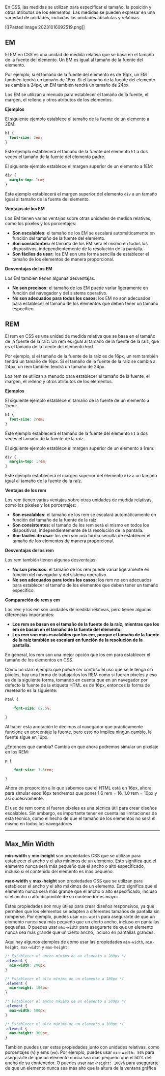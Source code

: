   
En CSS, las medidas se utilizan para especificar el tamaño, la posición y otros atributos de los elementos. Las medidas se pueden expresar en una variedad de unidades, incluidas las unidades absolutas y relativas.

![[Pasted image 20231016092519.png]]


## EM
El EM en CSS es una unidad de medida relativa que se basa en el tamaño de la fuente del elemento. Un EM es igual al tamaño de la fuente del elemento.

Por ejemplo, si el tamaño de la fuente del elemento es de 16px, un EM también tendrá un tamaño de 16px. Si el tamaño de la fuente del elemento se cambia a 24px, un EM también tendrá un tamaño de 24px.

Los EM se utilizan a menudo para establecer el tamaño de la fuente, el margen, el relleno y otros atributos de los elementos.

**Ejemplos**

El siguiente ejemplo establece el tamaño de la fuente de un elemento a 2EM:

```CSS
h1 {
  font-size: 2em;
}
```
Este ejemplo establecerá el tamaño de la fuente del elemento `h1` a dos veces el tamaño de la fuente del elemento padre.

El siguiente ejemplo establece el margen superior de un elemento a 1EM:
```CSS
div {
  margin-top: 1em;
}
```

Este ejemplo establecerá el margen superior del elemento `div` a un tamaño igual al tamaño de la fuente del elemento.

**Ventajas de los EM**

Los EM tienen varias ventajas sobre otras unidades de medida relativas, como los píxeles y los porcentajes:

- **Son escalables:** el tamaño de los EM se escalará automáticamente en función del tamaño de la fuente del elemento.
- **Son consistentes:** el tamaño de los EM será el mismo en todos los dispositivos, independientemente de la resolución de la pantalla.
- **Son fáciles de usar:** los EM son una forma sencilla de establecer el tamaño de los elementos de manera proporcional.

**Desventajas de los EM**

Los EM también tienen algunas desventajas:

- **No son precisos:** el tamaño de los EM puede variar ligeramente en función del navegador y del sistema operativo.
- **No son adecuados para todos los casos:** los EM no son adecuados para establecer el tamaño de los elementos que deben tener un tamaño específico.

## REM
  
El rem en CSS es una unidad de medida relativa que se basa en el tamaño de la fuente de la raíz. Un rem es igual al tamaño de la fuente de la raíz, que es el tamaño de la fuente del elemento `html`

Por ejemplo, si el tamaño de la fuente de la raíz es de 16px, un rem también tendrá un tamaño de 16px. Si el tamaño de la fuente de la raíz se cambia a 24px, un rem también tendrá un tamaño de 24px.

Los rem se utilizan a menudo para establecer el tamaño de la fuente, el margen, el relleno y otros atributos de los elementos.

**Ejemplos**

El siguiente ejemplo establece el tamaño de la fuente de un elemento a 2rem:
```CSS
h1 {
  font-size: 2rem;
}
```

Este ejemplo establecerá el tamaño de la fuente del elemento `h1` a dos veces el tamaño de la fuente de la raíz.

El siguiente ejemplo establece el margen superior de un elemento a 1rem:
```CSS
div {
  margin-top: 1rem;
}
```

Este ejemplo establecerá el margen superior del elemento `div` a un tamaño igual al tamaño de la fuente de la raíz.

**Ventajas de los rem**

Los rem tienen varias ventajas sobre otras unidades de medida relativas, como los píxeles y los porcentajes:

- **Son escalables:** el tamaño de los rem se escalará automáticamente en función del tamaño de la fuente de la raíz.
- **Son consistentes:** el tamaño de los rem será el mismo en todos los dispositivos, independientemente de la resolución de la pantalla.
- **Son fáciles de usar:** los rem son una forma sencilla de establecer el tamaño de los elementos de manera proporcional.

**Desventajas de los rem**

Los rem también tienen algunas desventajas:

- **No son precisos:** el tamaño de los rem puede variar ligeramente en función del navegador y del sistema operativo.
- **No son adecuados para todos los casos:** los rem no son adecuados para establecer el tamaño de los elementos que deben tener un tamaño específico.

**Comparación de rem y em**

Los rem y los em son unidades de medida relativas, pero tienen algunas diferencias importantes:

- **Los rem se basan en el tamaño de la fuente de la raíz, mientras que los em se basan en el tamaño de la fuente del elemento.**
- **Los rem son más escalables que los em, porque el tamaño de la fuente de la raíz también se escalará en función de la resolución de la pantalla.**

En general, los rem son una mejor opción que los em para establecer el tamaño de los elementos en CSS.

Como un claro ejemplo que puede ser confuso el uso que se le tenga sin píxeles, hay una forma de trabajarlos los REM como si fueran píxeles y eso es de la siguiente forma, tomando en cuenta que en un navegador por defecto la fuente de la etiqueta HTML es de 16px, entonces la forma de resetearlo es la siguiente:
```CSS
html {

    font-size: 62.5%;

}
```
Al hacer esta anotación le decimos al navegador que prácticamente funcione en porcentaje la fuente, pero esto no implica ningún cambio, la fuente sigue en 16px.

¿Entonces qué cambia?
Cambia en que ahora podremos simular un pixelaje en los REM:
```CSS
p {

    font-size: 1.6rem;

}
```
Ahora en proporción a lo que sabemos que el HTML está en 16px, ahora para simular esos 16px tendremos que poner 1.6 rem = 16, 1.0 rem = 10px y así sucesivamente.

El uso de rem como si fueran píxeles es una técnica útil para crear diseños escalables. Sin embargo, es importante tener en cuenta las limitaciones de esta técnica, como el hecho de que el tamaño de los elementos no será el mismo en todos los navegadores

---
## Max_Min Width

**min-width** y **min-height** son propiedades CSS que se utilizan para establecer el ancho y el alto mínimos de un elemento. Esto significa que el elemento nunca será más pequeño que el ancho o alto especificado, incluso si el contenido del elemento es más pequeño.

**max-width** y **max-height** son propiedades CSS que se utilizan para establecer el ancho y el alto máximos de un elemento. Esto significa que el elemento nunca será más grande que el ancho o alto especificado, incluso si el ancho o alto disponible de su contenedor es mayor.

Estas propiedades son muy útiles para crear diseños responsivos, ya que permiten que los elementos se adapten a diferentes tamaños de pantalla sin romperse. Por ejemplo, puedes usar `min-width` para asegurarte de que un elemento nunca sea más pequeño que un cierto ancho, incluso en pantallas pequeñas. O puedes usar `max-width` para asegurarte de que un elemento nunca sea más grande que un cierto ancho, incluso en pantallas grandes.

Aquí hay algunos ejemplos de cómo usar las propiedades `min-width`, `min-height`, `max-width` y `max-height`:
```CSS
/* Establecer el ancho mínimo de un elemento a 200px */
.element {
  min-width: 200px;
}

/* Establecer el alto mínimo de un elemento a 100px */
.element {
  min-height: 100px;
}

/* Establecer el ancho máximo de un elemento a 500px */
.element {
  max-width: 500px;
}

/* Establecer el alto máximo de un elemento a 300px */
.element {
  max-height: 300px;
}
```

También puedes usar estas propiedades junto con unidades relativas, como porcentajes (`%`) y ems (`em`). Por ejemplo, puedes usar `min-width: 50%` para asegurarte de que un elemento nunca sea más pequeño que el 50% del ancho de su contenedor. O puedes usar `max-height: 100vh` para asegurarte de que un elemento nunca sea más alto que la altura de la ventana gráfica

